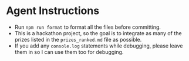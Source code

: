 # Agent Instructions

- Run `npm run format` to format all the files before committing.
- This is a hackathon project, so the goal is to integrate as many of the prizes listed in the `prizes_ranked.md` file as possible.
- If you add any `console.log` statements while debugging, please leave them in so I can use them too for debugging.
